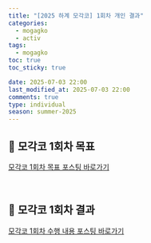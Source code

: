 ```yaml
---
title: "[2025 하계 모각코] 1회차 개인 결과"
categories:
  - mogagko
  - activ
tags:
  - mogagko
toc: true
toc_sticky: true

date: 2025-07-03 22:00
last_modified_at: 2025-07-03 22:00
comments: true
type: individual
season: summer-2025
---
```


## 📍 모각코 1회차 목표
[모각코 1회차 목표 포스팅 바로가기](https://clr4takeoff.github.io/mogagko/activ/25-%ED%95%98%EA%B3%84-%EB%AA%A8%EA%B0%81%EC%BD%94-1%ED%9A%8C%EC%B0%A8-%EA%B0%9C%EC%9D%B8-%EB%AA%A9%ED%91%9C/)

<br>

## 📍 모각코 1회차 결과
[모각코 1회차 수행 내용 포스팅 바로가기](https://clr4takeoff.github.io/mooc/activ/coursera-chatgpt-prompt-engineering-1/)